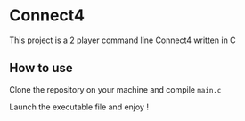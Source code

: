 # Connect4

This project is a 2 player command line Connect4 written in C

## How to use

Clone the repository on your machine and compile `main.c`

Launch the executable file and enjoy !
